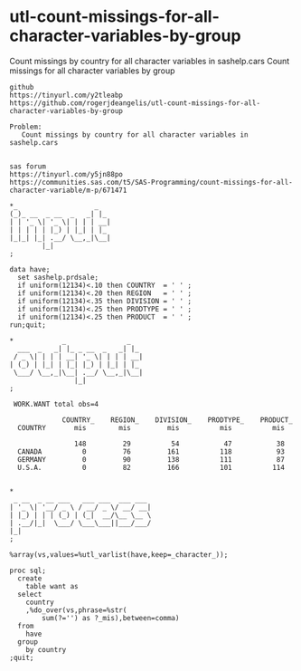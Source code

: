 # utl-count-missings-for-all-character-variables-by-group
Count missings by country for all character variables in sashelp.cars
    Count missings for all character variables by group

    github
    https://tinyurl.com/y2tleabp
    https://github.com/rogerjdeangelis/utl-count-missings-for-all-character-variables-by-group

    Problem:
       Count missings by country for all character variables in sashelp.cars


    sas forum
    https://tinyurl.com/y5jn88po
    https://communities.sas.com/t5/SAS-Programming/count-missings-for-all-character-variable/m-p/671471

    *_                   _
    (_)_ __  _ __  _   _| |_
    | | '_ \| '_ \| | | | __|
    | | | | | |_) | |_| | |_
    |_|_| |_| .__/ \__,_|\__|
            |_|
    ;

    data have;
      set sashelp.prdsale;
      if uniform(12134)<.10 then COUNTRY  = ' ' ;
      if uniform(12134)<.20 then REGION   = ' ' ;
      if uniform(12134)<.35 then DIVISION = ' ' ;
      if uniform(12134)<.25 then PRODTYPE = ' ' ;
      if uniform(12134)<.25 then PRODUCT  = ' ' ;
    run;quit;

    *            _               _
      ___  _   _| |_ _ __  _   _| |_
     / _ \| | | | __| '_ \| | | | __|
    | (_) | |_| | |_| |_) | |_| | |_
     \___/ \__,_|\__| .__/ \__,_|\__|
                    |_|
    ;

     WORK.WANT total obs=4

                 COUNTRY_    REGION_    DIVISION_    PRODTYPE_    PRODUCT_
      COUNTRY       mis        mis         mis          mis          mis

                    148         29          54           47           38
      CANADA          0         76         161          118           93
      GERMANY         0         90         138          111           87
      U.S.A.          0         82         166          101          114


    *
     _ __  _ __ ___   ___ ___  ___ ___
    | '_ \| '__/ _ \ / __/ _ \/ __/ __|
    | |_) | | | (_) | (_|  __/\__ \__ \
    | .__/|_|  \___/ \___\___||___/___/
    |_|
    ;

    %array(vs,values=%utl_varlist(have,keep=_character_));

    proc sql;
      create
        table want as
      select
        country
        ,%do_over(vs,phrase=%str(
            sum(?='') as ?_mis),between=comma)
      from
        have
      group
        by country
    ;quit;




